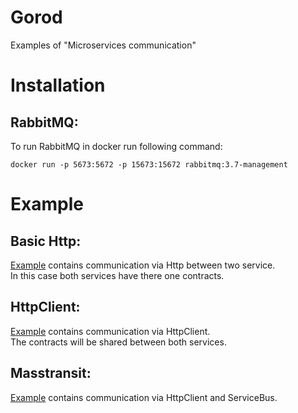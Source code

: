 # Gorod
Examples of "Microservices communication"

# Installation
## RabbitMQ:
To run RabbitMQ in docker run following command:
```
docker run -p 5673:5672 -p 15673:15672 rabbitmq:3.7-management
```

# Example
## Basic Http:
[Example](1_BasicHttp) contains communication via Http between two service.  
In this case both services have there one contracts.

## HttpClient:
[Example](2_HttpClient) contains communication via HttpClient.  
The contracts will be shared between both services.

## Masstransit:
[Example](3_ServiceBus) contains communication via HttpClient and ServiceBus.  
